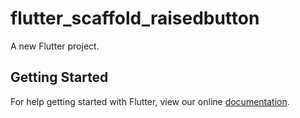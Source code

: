 # flutter_scaffold_raisedbutton

A new Flutter project.

## Getting Started

For help getting started with Flutter, view our online
[documentation](https://flutter.io/).
